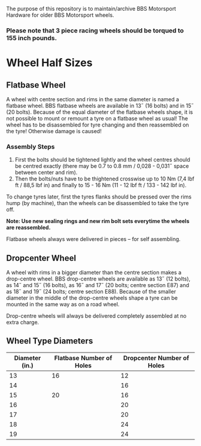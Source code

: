 The purpose of this repository is to maintain/archive BBS Motorsport Hardware for older BBS Motorsport wheels.

### **Please note that 3 piece racing wheels should be torqued to 155 inch pounds.**

# Wheel Half Sizes
## Flatbase Wheel
A wheel with centre section and rims in the same diameter is named a flatbase wheel. BBS flatbase wheels are available in 13˝ (16 bolts) and in 15˝ (20 bolts). Because of the equal diameter of the flatbase wheels shape, it is not possible to mount or remount a tyre on a flatbase wheel as usual! The wheel has to be disassembled for tyre changing and then reassembled on the tyre! Otherwise damage is caused!

### Assembly Steps
1. First the bolts should be tightened lightly and the wheel centres should be centred exactly (there may be 0.7 to 0.8 mm / 0,028 - 0,031˝ space between center and rim).
2. Then the bolts/nuts have to be thightened crosswise up to 10 Nm (7,4 lbf ft / 88,5 lbf in) and finally to 15 - 16 Nm (11 - 12 lbf ft / 133 - 142 lbf in).


To change tyres later, first the tyres flanks should be pressed over the rims hump (by machine), than the wheels can be disassembled to take the tyre off.

**Note: Use new sealing rings and new rim bolt sets everytime the wheels are reassembled.**

Flatbase wheels always were delivered in pieces – for self assembling.

## Dropcenter Wheel
A wheel with rims in a bigger diameter than the centre section makes a drop-centre wheel. BBS drop-centre wheels are available as 13˝ (12 bolts), as 14˝ and 15˝ (16 bolts), as 16˝ and 17˝ (20 bolts; centre section E87) and as 18˝ and 19˝ (24 bolts; centre section E88). Because of the smaller diameter in the middle of the drop-centre wheels shape a tyre can be mounted in the same way as on a road wheel.

Drop-centre wheels will always be delivered completely assembled at no extra charge.

## Wheel Type Diameters
| Diameter (in.) | Flatbase Number of Holes | Dropcenter Number of Holes |
| ---- | ---- | ---- |
| 13 | 16 | 12 |
| 14 |    | 16 |
| 15 | 20 | 16 |
| 16 |    | 20 |
| 17 |    | 20 |
| 18 |    | 24 |
| 19 |    | 24 |

